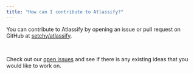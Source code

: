 ```yaml
---
title: "How can I contribute to Atlassify?"
---
```

You can contribute to Atlassify by opening an issue or pull request on GitHub at [setchy/atlassify](https://github.com/setchy/atlassify).

<br />

Check out our [open issues](https://github.com/setchy/atlassify/issues) and see if there is any existing ideas that you would like to work on.
